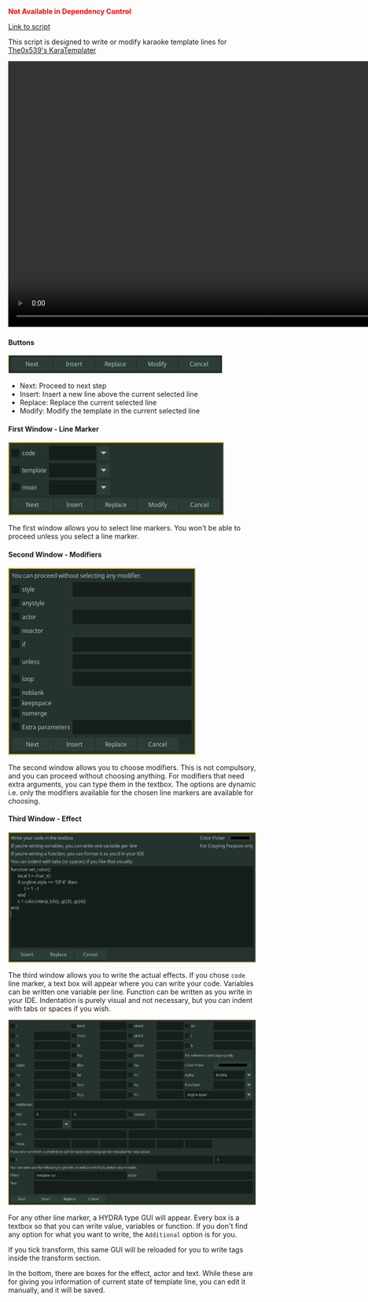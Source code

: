 <font color="red">**Not Available in Dependency Control**</font>

[Link to script](https://github.com/PhosCity/Aegisub-Scripts/blob/main/macros/phos.kfx.moon)

This script is designed to write or modify karaoke template lines for [The0x539's KaraTemplater](https://github.com/The0x539/Aegisub-Scripts/blob/trunk/src/0x.KaraTemplater.moon)

<video width="960" height="540" controls>
  <source src="https://user-images.githubusercontent.com/65547311/177035842-e1a4b930-07b8-4ea0-82a2-16a3de8552e6.mp4
" type="video/mp4">
Your browser does not support the video tag.
</video>

#### Buttons

![image](./assets/kfx-button.png)

- Next: Proceed to next step
- Insert: Insert a new line above the current selected line
- Replace: Replace the current selected line
- Modify: Modify the template in the current selected line

#### First Window - Line Marker

![image](./assets/kfx-linemarker.png)

The first window allows you to select line markers. You won't be able to proceed unless you select a line marker.

#### Second Window - Modifiers

![image](./assets/kfx-modifier.png)

The second window allows you to choose modifiers. This is not compulsory, and you can proceed without choosing anything. For modifiers that need extra arguments, you can type them in the textbox. The options are dynamic i.e. only the modifiers available for the chosen line markers are available for choosing.

#### Third Window - Effect

![image](./assets/kfx-code.png)

The third window allows you to write the actual effects. If you chose `code` line marker, a text box will appear where you can write your code. Variables can be written one variable per line. Function can be written as you write in your IDE. Indentation is purely visual and not necessary, but you can indent with tabs or spaces if you wish.

![image](./assets/kfx-effect.png)

For any other line marker, a HYDRA type GUI will appear. Every box is a textbox so that you can write value, variables or function. If you don't find any option for what you want to write, the `Additional` option is for you.

If you tick transform, this same GUI will be reloaded for you to write tags inside the transform section.

In the bottom, there are boxes for the effect, actor and text. While these are for giving you information of current state of template line, you can edit it manually, and it will be saved.

